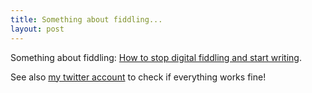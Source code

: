 ```yaml
---
title: Something about fiddling...
layout: post
---
```


[stop_fiddling]: http://writetodone.com/2009/06/17/how-to-stop-digital-fiddling-and-start-writing/ "How to stop digital fiddling and start writing"
[twitter]: http://twitter.com/johnnyaboh "My Twitter account"

Something about fiddling: [How to stop digital fiddling and start writing][stop_fiddling].

See also [my twitter account][twitter] to check if everything works fine!

